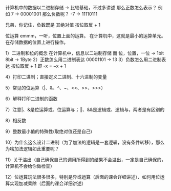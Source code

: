 计算机中的数据以二进制存储 -> 比较基础，不过多讲述
那么正数怎么表示？
例如 7 -> 00001001
那么负数呢？
-7 -> 11110111

兄弟，你记住，负数既是 其绝对值 按位取反 + 1
















位运算
emmm，一听，位置上面的运算。
在计算机中，这就是最小的运算单元。
在存储数据的位置上进行操作。










1）二进制和位的概念
在计算机中，信息以二进制存储
而 位，位置，一位 -> 1bit  8bit -> 1Byte
2）正数怎么用二进制表达
00001101 -> 13
3）负数怎么用二进制表达
按位取反 + 1
即 -x = ~x + 1

4）打印二进制；直接定义二进制、十六进制的变量

5）常见的位运算（|、&、^、~、<<、>>、>>>）

6）解释打印二进制的函数

7）注意|、&是位运算或、位运算与；||、&&是逻辑或、逻辑与，两者是有区别的

8）相反数

9）整数最小值的特殊性(取绝对值还是自己)

10）为什么这么设计二进制（为了加法的逻辑是一套逻辑，没有条件转移），那么为啥加法逻辑如此重要呢？

11）关于溢出（自己确保自己的调用所得到的结果不会溢出，一定是自己确保的，计算机不会给你做检查）

12）位运算玩法很多很多，特别是异或运算（后面的课会详细讲述）、如何用位运算实现加减乘除（后面的课会详细讲述）